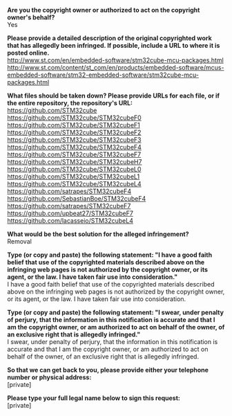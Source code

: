 **Are you the copyright owner or authorized to act on the copyright owner's behalf?**  
Yes

**Please provide a detailed description of the original copyrighted work that has allegedly been infringed. If possible, include a URL to where it is posted online.**  
http://www.st.com/en/embedded-software/stm32cube-mcu-packages.html  
http://www.st.com/content/st_com/en/products/embedded-software/mcus-embedded-software/stm32-embedded-software/stm32cube-mcu-packages.html

**What files should be taken down? Please provide URLs for each file, or if the entire repository, the repository's URL:**  
https://github.com/STM32cube  
https://github.com/STM32cube/STM32cubeF0  
https://github.com/STM32cube/STM32cubeF1  
https://github.com/STM32cube/STM32cubeF2  
https://github.com/STM32cube/STM32cubeF3  
https://github.com/STM32cube/STM32cubeF4  
https://github.com/STM32cube/STM32cubeF7  
https://github.com/STM32cube/STM32cubeH7  
https://github.com/STM32cube/STM32cubeL0  
https://github.com/STM32cube/STM32cubeL1  
https://github.com/STM32cube/STM32cubeL4  
https://github.com/satrapes/STM32cubeF4  
https://github.com/SebastianBoe/STM32cubeF4  
https://github.com/satrapes/STM32cubeF7  
https://github.com/upbeat27/STM32cubeF7  
https://github.com/lacasseio/STM32cubeL4  
  
**What would be the best solution for the alleged infringement?**  
Removal

**Type (or copy and paste) the following statement: "I have a good faith belief that use of the copyrighted materials described above on the infringing web pages is not authorized by the copyright owner, or its agent, or the law. I have taken fair use into consideration."**  
I have a good faith belief that use of the copyrighted materials described above on the infringing web pages is not authorized by the copyright owner, or its agent, or the law. I have taken fair use into consideration.

**Type (or copy and paste) the following statement: "I swear, under penalty of perjury, that the information in this notification is accurate and that I am the copyright owner, or am authorized to act on behalf of the owner, of an exclusive right that is allegedly infringed."**  
I swear, under penalty of perjury, that the information in this notification is accurate and that I am the copyright owner, or am authorized to act on behalf of the owner, of an exclusive right that is allegedly infringed.

**So that we can get back to you, please provide either your telephone number or physical address:**  
[private]

**Please type your full legal name below to sign this request:**  
[private]
